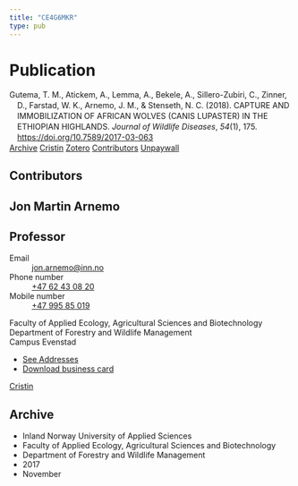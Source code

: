 ```yaml
---
title: "CE4G6MKR"
type: pub
---
```

<h1>Publication</h1>
<article id="csl-bib-container-CE4G6MKR" class="csl-bib-container">
  <div class="csl-bib-body" style="line-height: 1.35; padding-left: 1em; text-indent:-1em;">
  <div class="csl-entry">Gutema, T. M., Atickem, A., Lemma, A., Bekele, A., Sillero-Zubiri, C., Zinner, D., Farstad, W. K., Arnemo, J. M., &amp; Stenseth, N. C. (2018). CAPTURE AND IMMOBILIZATION OF AFRICAN WOLVES (CANIS LUPASTER) IN THE ETHIOPIAN HIGHLANDS. <i>Journal of Wildlife Diseases</i>, <i>54</i>(1), 175. <a href="https://doi.org/10.7589/2017-03-063">https://doi.org/10.7589/2017-03-063</a></div>
</div>
  <div class="csl-bib-buttons">
    <a href="#taxonomy-article-CE4G6MKR" class="csl-bib-button">Archive</a>
    <a href alt="Cristin URL" class="csl-bib-button">Cristin</a>
    <a href alt="Zotero URL" class="csl-bib-button">Zotero</a>
    <a href="#contributors-article-CE4G6MKR" class="csl-bib-button">Contributors</a>
    <a href="https://ora.ox.ac.uk/objects/uuid:68be7476-efc3-4172-9edc-b51ed31a1e74/files/m01dfc7a2fe2d5483024e21588469db54" class="csl-bib-button">Unpaywall</a>
  </div>
  <div id="csl-bib-meta-container-CE4G6MKR"></div>
</article>
<div id="csl-bib-meta-CE4G6MKR" class="csl-bib-meta">
  <article id="contributors-article-CE4G6MKR" class="contributors-article">
    <h1>Contributors</h1>
    <div class="personas">
<div class="vrtx-hinn-person-card">
<div class="photo">
<i class="lar la-user-circle missing-person"></i>
</div>
<div class="info">
<hgroup><h1>Jon Martin Arnemo</h1>
<h2>Professor</h2>
</hgroup><dl>
<dt>Email</dt>
<dd>
<a href="mailto:jon.arnemo@inn.no">jon.arnemo@inn.no</a>
</dd>
<dt>Phone number</dt>
<dd><a href="tel:+4762430820">
+47 62 43 08 20
</a></dd>
<dt>Mobile number</dt>
<dd><a href="tel:+4799585019">
+47 995 85 019
</a></dd>
</dl>
<p>
Faculty of Applied Ecology, Agricultural Sciences and Biotechnology<br>
Department of Forestry and Wildlife Management<br>
Campus Evenstad
</p>
<ul class="vrtx-hinn-links">
<li><a href="https://www.inn.no/english/find-an-employee/jon-arnemo.html#vrtx-hinn-addresses">See Addresses</a></li>
<li><a href="https://www.inn.no/english/find-an-employee/jon-arnemo.html?vrtx=vcf">Download business card</a></li>
</ul>
</div>
</div>
<a href="https://app.cristin.no/persons/show.jsf?id=328246" alt="Cristin URL" class="personas-cristin">Cristin</a>
</div>
  </article>
  <article id="taxonomy-article-CE4G6MKR" class="taxonomy-article">
    <h1>Archive</h1>
    <ul>
      <li>Inland Norway University of Applied Sciences</li>
      <li>Faculty of Applied Ecology, Agricultural Sciences and Biotechnology</li>
      <li>Department of Forestry and Wildlife Management</li>
      <li>2017</li>
      <li>November</li>
    </ul>
  </article>
</div>
